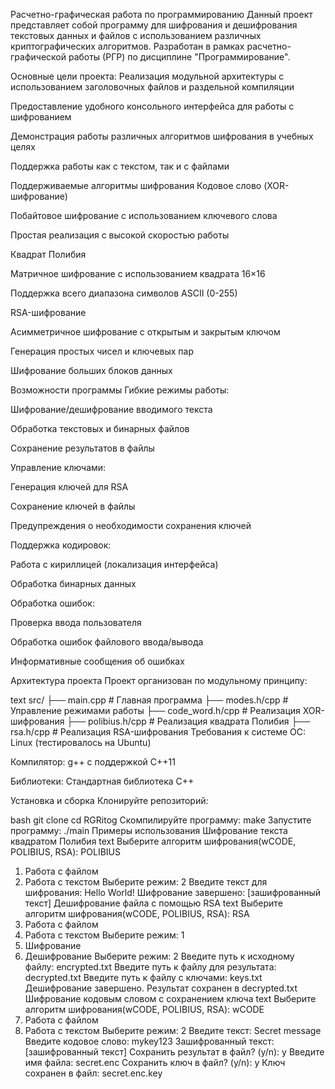 Расчетно-графическая работа по программированию
Данный проект представляет собой программу для шифрования и дешифрования текстовых данных и файлов с использованием различных криптографических алгоритмов. Разработан в рамках расчетно-графической работы (РГР) по дисциплине "Программирование".

Основные цели проекта:
Реализация модульной архитектуры с использованием заголовочных файлов и раздельной компиляции

Предоставление удобного консольного интерфейса для работы с шифрованием

Демонстрация работы различных алгоритмов шифрования в учебных целях

Поддержка работы как с текстом, так и с файлами

Поддерживаемые алгоритмы шифрования
Кодовое слово (XOR-шифрование)

Побайтовое шифрование с использованием ключевого слова

Простая реализация с высокой скоростью работы

Квадрат Полибия

Матричное шифрование с использованием квадрата 16×16

Поддержка всего диапазона символов ASCII (0-255)

RSA-шифрование

Асимметричное шифрование с открытым и закрытым ключом

Генерация простых чисел и ключевых пар

Шифрование больших блоков данных

Возможности программы
Гибкие режимы работы:

Шифрование/дешифрование вводимого текста

Обработка текстовых и бинарных файлов

Сохранение результатов в файлы

Управление ключами:

Генерация ключей для RSA

Сохранение ключей в файлы

Предупреждения о необходимости сохранения ключей

Поддержка кодировок:

Работа с кириллицей (локализация интерфейса)

Обработка бинарных данных

Обработка ошибок:

Проверка ввода пользователя

Обработка ошибок файлового ввода/вывода

Информативные сообщения об ошибках

Архитектура проекта
Проект организован по модульному принципу:

text
src/
├── main.cpp            # Главная программа
├── modes.h/cpp         # Управление режимами работы
├── code_word.h/cpp     # Реализация XOR-шифрования
├── polibius.h/cpp      # Реализация квадрата Полибия
├── rsa.h/cpp           # Реализация RSA-шифрования
Требования к системе
ОС: Linux (тестировалось на Ubuntu)

Компилятор: g++ с поддержкой C++11

Библиотеки: Стандартная библиотека C++

Установка и сборка
Клонируйте репозиторий:

bash
git clone 
cd RGRitog
Скомпилируйте программу:
make
Запустите программу:
./main
Примеры использования
Шифрование текста квадратом Полибия
text
Выберите алгоритм шифрования(wCODE, POLIBIUS, RSA): POLIBIUS
1. Работа с файлом
2. Работа с текстом
Выберите режим: 2
Введите текст для шифрования: Hello World!
Шифрование завершено: [зашифрованный текст]
Дешифрование файла с помощью RSA
text
Выберите алгоритм шифрования(wCODE, POLIBIUS, RSA): RSA
1. Работа с файлом
2. Работа с текстом
Выберите режим: 1
1. Шифрование
2. Дешифрование
Выберите режим: 2
Введите путь к исходному файлу: encrypted.txt
Введите путь к файлу для результата: decrypted.txt
Введите путь к файлу с ключами: keys.txt
Дешифрование завершено. Результат сохранен в decrypted.txt
Шифрование кодовым словом с сохранением ключа
text
Выберите алгоритм шифрования(wCODE, POLIBIUS, RSA): wCODE
1. Работа с файлом
2. Работа с текстом
Выберите режим: 2
Введите текст: Secret message
Введите кодовое слово: mykey123
Зашифрованный текст: [зашифрованный текст]
Сохранить результат в файл? (y/n): y
Введите имя файла: secret.enc
Сохранить ключ в файл? (y/n): y
Ключ сохранен в файл: secret.enc.key
